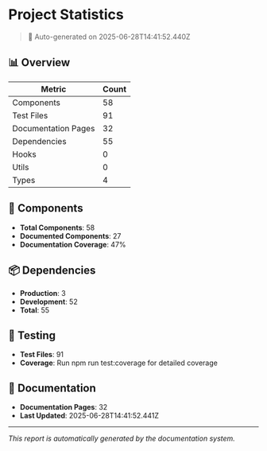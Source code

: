 # Project Statistics

> 🤖 Auto-generated on 2025-06-28T14:41:52.440Z

## 📊 Overview

| Metric | Count |
|--------|-------|
| Components | 58 |
| Test Files | 91 |
| Documentation Pages | 32 |
| Dependencies | 55 |
| Hooks | 0 |
| Utils | 0 |
| Types | 4 |

## 🧩 Components

- **Total Components**: 58
- **Documented Components**: 27
- **Documentation Coverage**: 47%

## 📦 Dependencies

- **Production**: 3
- **Development**: 52
- **Total**: 55

## 🧪 Testing

- **Test Files**: 91
- **Coverage**: Run npm run test:coverage for detailed coverage

## 📝 Documentation

- **Documentation Pages**: 32
- **Last Updated**: 2025-06-28T14:41:52.441Z

---

*This report is automatically generated by the documentation system.*
